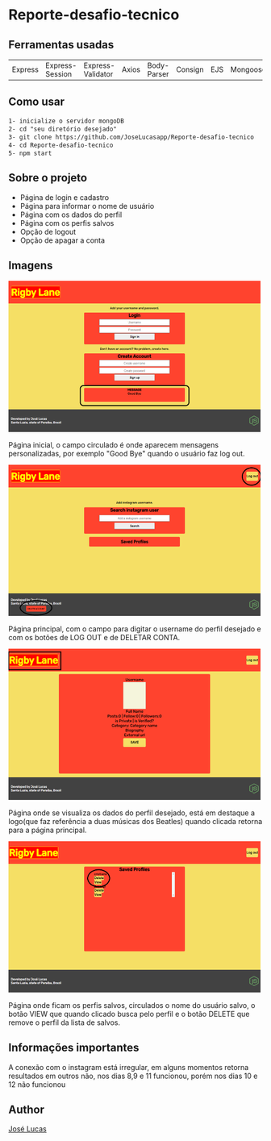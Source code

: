 # Reporte-desafio-tecnico

## Ferramentas usadas

<p align='center'>
<table>
  <tr>
    <td>Express</td>
    <td>Express-Session</td>
    <td>Express-Validator</td>
    <td>Axios</td>
    <td>Body-Parser</td>
    <td>Consign</td>
    <td>EJS</td>
    <td>Mongoose</td>
    <td>MongoDB</td>
    <td>Arquitetura MVC</td>
  </tr>
</table>
</p>

## Como usar

  ```shell
  1- inicialize o servidor mongoDB
  2- cd "seu diretório desejado"
  3- git clone https://github.com/JoseLucasapp/Reporte-desafio-tecnico
  4- cd Reporte-desafio-tecnico
  5- npm start
  ```
## Sobre o projeto

<p align='center'>
  <ul>
    <li>Página de login e cadastro</li>
    <li>Página para informar o nome de usuário</li>
    <li>Página com os dados do perfil</li>
    <li>Página com os perfis salvos</li>
    <li>Opção de logout</li>
    <li>Opção de apagar a conta</li>
  </ul>
</p>

## Imagens
<img src="./homePage.png" width="500px" height="300px" />
<p>Página inicial, o campo circulado é onde aparecem mensagens personalizadas, por exemplo "Good Bye" quando o usuário faz log out.</p>

<img src="./indexPage.png" width="500px" height="300px" />
<p>Página principal, com o campo para digitar o username do perfil desejado e com os botões de LOG OUT e de DELETAR CONTA.</p>

<img src="./profileDataPage.png" width="500px" height="300px" />
<p>Página onde se visualiza os dados do perfil desejado, está em destaque a logo(que faz referência a duas músicas dos Beatles) quando clicada retorna para a página principal.</p>

<img src="./savedPage.png" width="500px" height="300px" />
<p>Página onde ficam os perfis salvos, circulados o nome do usuário salvo, o botão VIEW que quando clicado busca pelo perfil e o botão DELETE que remove o perfil da lista de salvos.</p>

## Informações importantes

<p>A conexão com o instagram está irregular, em alguns momentos retorna resultados em outros não, nos dias 8,9 e 11 funcionou, porém nos dias 10 e 12 não funcionou</p>

## Author
<a href="https://www.instagram.com/jlucasgf/?hl=pt-br">José Lucas</a>
